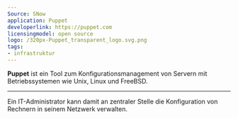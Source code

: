 ```yaml
---
Source: SNow
application: Puppet
developerlink: https://puppet.com
licensingmodel: open source
logo: /320px-Puppet_transparent_logo.svg.png
tags:
- infrastruktur
---
```

__Puppet__ ist ein Tool zum Konfigurationsmanagement von Servern mit Betriebssystemen wie Unix, Linux und FreeBSD.

---

Ein IT-Administrator kann damit an zentraler Stelle die Konfiguration von Rechnern in seinem Netzwerk verwalten.

